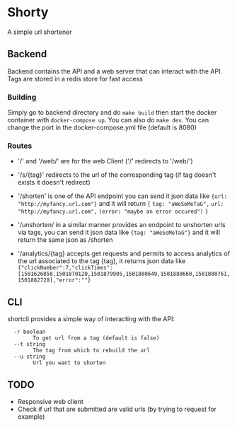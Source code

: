 # Shorty

A simple url shortener

## Backend

Backend contains the API and a web server that can interact with the API.
Tags are stored in a redis store for fast access

### Building

Simply go to backend directory and do `make build` then start the docker container with `docker-compose up`.
You can also do `make dev`.
You can change the port in the docker-compose.yml file (default is 8080)

### Routes

- '/' and '/web/' are for the web Client ('/' redirects to '/web/')
- '/s/{tag}' redirects to the url of the corresponding tag (if tag doesn't exists it doesn't redirect)

- '/shorten' is one of the API endpoint you can send it json data like `{url: "http://myfancy.url.com"}` and it will return `{`
    `tag: "aWeSoMeTaG",`
    `url: "http://myfancy.url.com",`
    `(error: "maybe an error occured")`
    `}`

- '/unshorten/ in a similar manner provides an endpoint to unshorten urls via tags, you can send it json data like `{tag: "aWeSoMeTaG"}` and it will return the same json as /shorten

- '/analytics/{tag} accepts get requests and permits to access analytics of the url associated to the tag {tag}, it returns json data like `{"clickNumber":7,"clickTimes":[1501626858,1501870120,1501879905,1501880649,1501880660,1501880761,1501882728],"error":""}`


## CLI

shortcli provides a simple way of interacting with the API:
```
  -r boolean
        To get url from a tag (default is false)
  --t string
        The tag from which to rebuild the url
  --u string
        Url you want to shorten
```


## TODO

- Responsive web client
- Check if url that are submitted are valid urls (by trying to request for example)